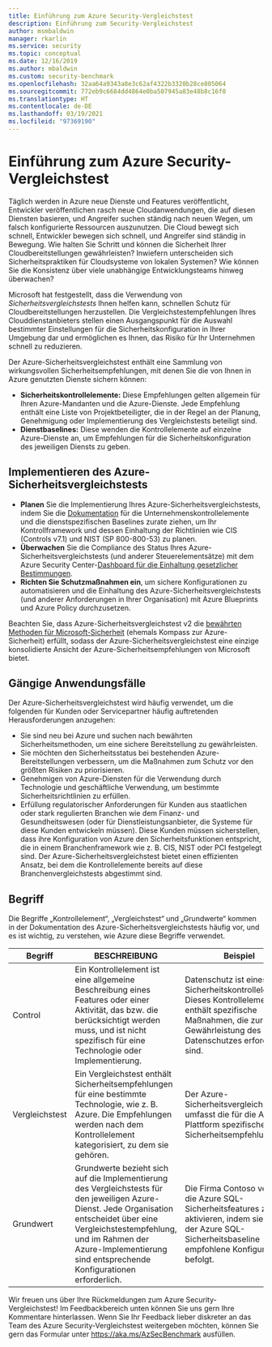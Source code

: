 ```yaml
---
title: Einführung zum Azure Security-Vergleichstest
description: Einführung zum Security-Vergleichstest
author: msmbaldwin
manager: rkarlin
ms.service: security
ms.topic: conceptual
ms.date: 12/16/2019
ms.author: mbaldwin
ms.custom: security-benchmark
ms.openlocfilehash: 32aa64a9343a8e3c62af4322b3320b28ce805064
ms.sourcegitcommit: 772eb9c6684dd4864e0ba507945a83e48b8c16f0
ms.translationtype: HT
ms.contentlocale: de-DE
ms.lasthandoff: 03/19/2021
ms.locfileid: "97369190"
---
```

# <a name="azure-security-benchmark-introduction"></a>Einführung zum Azure Security-Vergleichstest

Täglich werden in Azure neue Dienste und Features veröffentlicht, Entwickler veröffentlichen rasch neue Cloudanwendungen, die auf diesen Diensten basieren, und Angreifer suchen ständig nach neuen Wegen, um falsch konfigurierte Ressourcen auszunutzen. Die Cloud bewegt sich schnell, Entwickler bewegen sich schnell, und Angreifer sind ständig in Bewegung. Wie halten Sie Schritt und können die Sicherheit Ihrer Cloudbereitstellungen gewährleisten? Inwiefern unterscheiden sich Sicherheitspraktiken für Cloudsysteme von lokalen Systemen? Wie können Sie die Konsistenz über viele unabhängige Entwicklungsteams hinweg überwachen?

Microsoft hat festgestellt, dass die Verwendung von *Sicherheitsvergleichstests* Ihnen helfen kann, schnellen Schutz für Cloudbereitstellungen herzustellen. Die Vergleichstestempfehlungen Ihres Clouddienstanbieters stellen einen Ausgangspunkt für die Auswahl bestimmter Einstellungen für die Sicherheitskonfiguration in Ihrer Umgebung dar und ermöglichen es Ihnen, das Risiko für Ihr Unternehmen schnell zu reduzieren.

Der Azure-Sicherheitsvergleichstest enthält eine Sammlung von wirkungsvollen Sicherheitsempfehlungen, mit denen Sie die von Ihnen in Azure genutzten Dienste sichern können:

- **Sicherheitskontrollelemente:** Diese Empfehlungen gelten allgemein für Ihren Azure-Mandanten und die Azure-Dienste. Jede Empfehlung enthält eine Liste von Projektbeteiligter, die in der Regel an der Planung, Genehmigung oder Implementierung des Vergleichstests beteiligt sind. 
- **Dienstbaselines:** Diese wenden die Kontrollelemente auf einzelne Azure-Dienste an, um Empfehlungen für die Sicherheitskonfiguration des jeweiligen Diensts zu geben.

## <a name="implement-the-azure-security-benchmark"></a>Implementieren des Azure-Sicherheitsvergleichstests
- **Planen** Sie die Implementierung Ihres Azure-Sicherheitsvergleichstests, indem Sie die [Dokumentation](overview.md) für die Unternehmenskontrollelemente und die dienstspezifischen Baselines zurate ziehen, um Ihr Kontrollframework und dessen Einhaltung der Richtlinien wie CIS (Controls v7.1) und NIST (SP 800-800-53) zu planen.
- **Überwachen** Sie die Compliance des Status Ihres Azure-Sicherheitsvergleichstests (und anderer Steuerelementsätze) mit dem Azure Security Center-[Dashboard für die Einhaltung gesetzlicher Bestimmungen](../../security-center/security-center-compliance-dashboard.md).
- **Richten Sie Schutzmaßnahmen ein**, um sichere Konfigurationen zu automatisieren und die Einhaltung des Azure-Sicherheitsvergleichstests (und anderer Anforderungen in Ihrer Organisation) mit Azure Blueprints und Azure Policy durchzusetzen.
 
Beachten Sie, dass Azure-Sicherheitsvergleichstest v2 die [bewährten Methoden für Microsoft-Sicherheit](/security/compass/microsoft-security-compass-introduction) (ehemals Kompass zur Azure-Sicherheit) erfüllt, sodass der Azure-Sicherheitsvergleichstest eine einzige konsolidierte Ansicht der Azure-Sicherheitsempfehlungen von Microsoft bietet.

## <a name="common-use-cases"></a>Gängige Anwendungsfälle

Der Azure-Sicherheitsvergleichstest wird häufig verwendet, um die folgenden für Kunden oder Servicepartner häufig auftretenden Herausforderungen anzugehen:
- Sie sind neu bei Azure und suchen nach bewährten Sicherheitsmethoden, um eine sichere Bereitstellung zu gewährleisten.
- Sie möchten den Sicherheitsstatus bei bestehenden Azure-Bereitstellungen verbessern, um die Maßnahmen zum Schutz vor den größten Risiken zu priorisieren.
- Genehmigen von Azure-Diensten für die Verwendung durch Technologie und geschäftliche Verwendung, um bestimmte Sicherheitsrichtlinien zu erfüllen.
- Erfüllung regulatorischer Anforderungen für Kunden aus staatlichen oder stark regulierten Branchen wie dem Finanz- und Gesundheitswesen (oder für Dienstleistungsanbieter, die Systeme für diese Kunden entwickeln müssen). Diese Kunden müssen sicherstellen, dass ihre Konfiguration von Azure den Sicherheitsfunktionen entspricht, die in einem Branchenframework wie z. B. CIS, NIST oder PCI festgelegt sind. Der Azure-Sicherheitsvergleichstest bietet einen effizienten Ansatz, bei dem die Kontrollelemente bereits auf diese Branchenvergleichstests abgestimmt sind.

## <a name="terminology"></a>Begriff

Die Begriffe „Kontrollelement“, „Vergleichstest“ und „Grundwerte“ kommen in der Dokumentation des Azure-Sicherheitsvergleichstests häufig vor, und es ist wichtig, zu verstehen, wie Azure diese Begriffe verwendet.


| Begriff | BESCHREIBUNG | Beispiel |
|--|--|--|
| Control | Ein Kontrollelement ist eine allgemeine Beschreibung eines Features oder einer Aktivität, das bzw. die berücksichtigt werden muss, und ist nicht spezifisch für eine Technologie oder Implementierung. | Datenschutz ist eines dieser Sicherheitskontrollelemente. Dieses Kontrollelement enthält spezifische Maßnahmen, die zur Gewährleistung des Datenschutzes erforderlich sind. |
| Vergleichstest | Ein Vergleichstest enthält Sicherheitsempfehlungen für eine bestimmte Technologie, wie z. B. Azure. Die Empfehlungen werden nach dem Kontrollelement kategorisiert, zu dem sie gehören. | Der Azure-Sicherheitsvergleichstest umfasst die für die Azure-Plattform spezifischen Sicherheitsempfehlungen. |
| Grundwert | Grundwerte bezieht sich auf die Implementierung des Vergleichstests für den jeweiligen Azure-Dienst. Jede Organisation entscheidet über eine Vergleichstestempfehlung, und im Rahmen der Azure-Implementierung sind entsprechende Konfigurationen erforderlich. | Die Firma Contoso versucht, die Azure SQL-Sicherheitsfeatures zu aktivieren, indem sie die in der Azure SQL-Sicherheitsbaseline empfohlene Konfiguration befolgt.

Wir freuen uns über Ihre Rückmeldungen zum Azure Security-Vergleichstest! Im Feedbackbereich unten können Sie uns gern Ihre Kommentare hinterlassen. Wenn Sie Ihr Feedback lieber diskreter an das Team des Azure Security-Vergleichstest weitergeben möchten, können Sie gern das Formular unter https://aka.ms/AzSecBenchmark ausfüllen.
